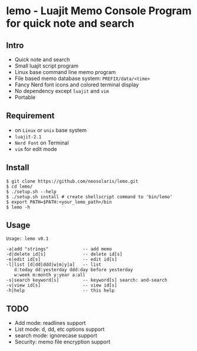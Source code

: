 # lemo - Luajit Memo Console Program for quick note and search

## Intro

* Quick note and search
* Small luajit script program
* Linux base command line memo program
* File based memo database system: `PREFIX/data/<time>`
* Fancy Nerd font icons and colored terminal display
* No dependency except `luajit` and `vim`
* Portable

## Requirement

* on `Linux` or `unix` base system
* `luajit-2.1`
* `Nerd Font` on Terminal
* `vim` for edit mode

## Install

```console
$ git clone https://github.com/neosolaris/lemo.git
$ cd lemo/
$ ./setup.sh --help
$ ./setup.sh install # create shellscript command to 'bin/lemo'
$ export PATH=$PATH:<your_lemo_path>/bin
$ lemo -h
```

## Usage

```console
Usage: lemo v0.1

-a|add "strings"             -- add memo
-d|delete id[s]              -- delete id[s]
-e|edit id[s]                -- edit id[s]
-l|list [d|dd|ddd|w|m|y|a]   -- list
   d:today dd:yesterday ddd:day before yesterday
   w:week m:month y:year a:all
-s|search keyword[s]         -- keyword[s] search: and-search
-v|view id[s]                -- view id[s]
-h|help                      -- this help
```

## TODO

* Add mode: readlines support
* List mode: d, dd, etc options support
* search mode: ignorecase support
* Security: memo file encryption support
